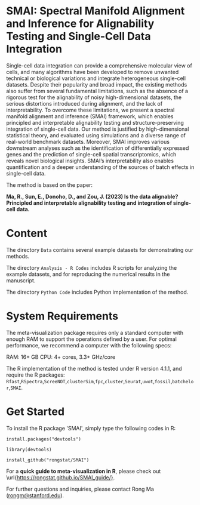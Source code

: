 # SMAI: Spectral Manifold Alignment and Inference for Alignability Testing and Single-Cell Data Integration
 
 Single-cell data integration can provide a comprehensive molecular view of cells, and many algorithms have been developed to remove unwanted technical or biological variations and integrate heterogeneous single-cell datasets. Despite their popularity and broad impact, the existing methods also suffer from several fundamental limitations, such as the absence of a  rigorous test for the alignability of noisy high-dimensional datasets, the serious distortions introduced during alignment, and the lack of interpretability. To overcome these limitations, we present a spectral manifold alignment and inference (SMAI) framework, which enables principled and interpretable alignability testing and structure-preserving integration of single-cell data. Our method is justified by high-dimensional statistical theory, and evaluated using simulations and a diverse range of real-world benchmark datasets. Moreover, SMAI improves various downstream analyses such as the identification of differentially expressed genes and the prediction of single-cell spatial transcriptomics, which reveals novel biological insights. SMAI’s interpretability also enables quantification and a deeper understanding of the sources of batch effects in single-cell data.

The method is based on the paper:

**Ma, R., Sun, E., Donoho, D., and Zou, J. (2023) Is the data alignable? Principled and interpretable alignability testing and integration of single-cell data.**

# Content

The directory `Data` contains several example datasets for demonstrating our methods.

The directory `Analysis - R Codes` includes R scripts for analyzing the example datasets, and for reproducing the numerical results in the manuscript.

The directory `Python Code` includes Python implementation of the method.

# System Requirements

The meta-visualization package requires only a standard computer with enough RAM to support the operations defined by a user. For optimal performance, we recommend a computer with the following specs:

RAM: 16+ GB
CPU: 4+ cores, 3.3+ GHz/core

The R implementation of the method is tested under R version 4.1.1, and require the R packages: `Rfast`,`RSpectra`,`ScreeNOT`,`clusterSim`,`fpc`,`cluster`,`Seurat`,`uwot`,`fossil`,`batchelor`,`SMAI`.


# Get Started


To install the R package 'SMAI', simply type the following codes in R:

`install.packages("devtools")`

`library(devtools)`

`install_github("rongstat/SMAI")`

For a **quick guide to meta-visualization in R**, please check out \url{https://rongstat.github.io/SMAI_guide/}.

For further questions and inquiries, please contact Rong Ma (rongm@stanford.edu).

